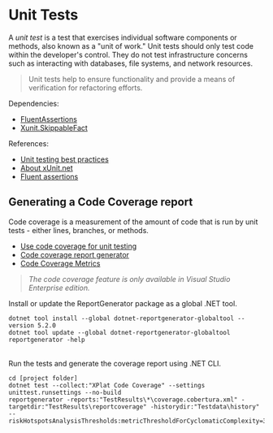 # Unit Tests
A _unit test_ is a test that exercises individual software components or methods, also known as a "unit of work." Unit tests should only test code within the developer's control. They do not test infrastructure concerns such as interacting with databases, file systems, and network resources.

> Unit tests help to ensure functionality and provide a means of verification for refactoring efforts.

Dependencies:
- [FluentAssertions](https://www.nuget.org/packages/FluentAssertions)
- [Xunit.SkippableFact](https://www.nuget.org/packages/Xunit.SkippableFact)

References:
- [Unit testing best practices](https://learn.microsoft.com/en-us/dotnet/core/testing/unit-testing-best-practices)
- [About xUnit.net](https://xunit.net/)
- [Fluent assertions](https://fluentassertions.com/introduction)


## Generating a Code Coverage report

Code coverage is a measurement of the amount of code that is run by unit tests - either lines, branches, or methods.

- [Use code coverage for unit testing](https://learn.microsoft.com/en-us/dotnet/core/testing/unit-testing-code-coverage)
- [Code coverage report generator](https://reportgenerator.io/getstarted)
- [Code Coverage Metrics](https://dunnhq.com/posts/2023/code-coverage-metrics/)

> _The code coverage feature is only available in Visual Studio Enterprise edition._

Install or update the ReportGenerator package as a global .NET tool.
```shell
dotnet tool install --global dotnet-reportgenerator-globaltool --version 5.2.0
dotnet tool update --global dotnet-reportgenerator-globaltool
reportgenerator -help
```
\
Run the tests and generate the coverage report using .NET CLI.
```shell
cd [project folder]
dotnet test --collect:"XPlat Code Coverage" --settings unittest.runsettings --no-build
reportgenerator -reports:"TestResults\*\coverage.cobertura.xml" -targetdir:"TestResults\reportcoverage" -historydir:"Testdata\history" --riskHotspotsAnalysisThresholds:metricThresholdForCyclomaticComplexity=36

